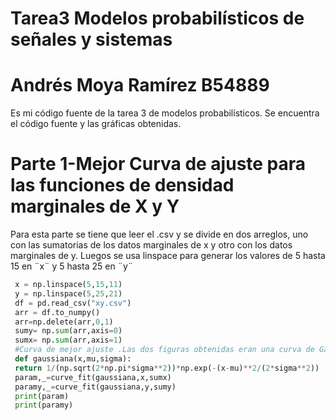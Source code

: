 # Tarea3 Modelos probabilísticos de señales y sistemas 
# Andrés Moya Ramírez B54889
Es mi código fuente de la tarea 3 de modelos probabilísticos. Se encuentra el código fuente y las gráficas obtenidas. 
# Parte 1-Mejor Curva de ajuste para las funciones de densidad marginales de X y Y
Para esta parte se tiene que leer el .csv y se divide en dos arreglos, uno con las sumatorias de los datos marginales de x y otro con los datos marginales de y. Luegos se usa linspace para generar los valores de 5 hasta 15 en ¨x¨ y 5 hasta 25 en ¨y¨


```python
 x = np.linspace(5,15,11)
 y = np.linspace(5,25,21)
 df = pd.read_csv("xy.csv")
 arr = df.to_numpy()
 arr=np.delete(arr,0,1)
 sumy= np.sum(arr,axis=0)
 sumx= np.sum(arr,axis=1)
 #Curva de mejor ajuste .Las dos figuras obtenidas eran una curva de Gauss
 def gaussiana(x,mu,sigma):
 return 1/(np.sqrt(2*np.pi*sigma**2))*np.exp(-(x-mu)**2/(2*sigma**2))
 param,_=curve_fit(gaussiana,x,sumx)
 paramy,_=curve_fit(gaussiana,y,sumy)
 print(param)
 print(paramy)
```
